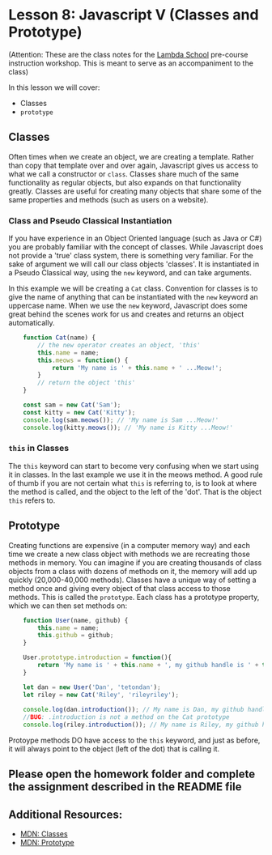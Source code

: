 # Lesson 8: Javascript V (Classes and Prototype)
(Attention: These are the class notes for the [Lambda School](http://www.lambdaschool.com) pre-course instruction workshop. This is meant to serve as an accompaniment to the class)

In this lesson we will cover: 

* Classes
* `prototype`

## Classes

Often times when we create an object, we are creating a template. Rather than copy that template over and over again, Javascript gives us access to what we call a constructor or `class`. Classes share much of the same functionality as regular objects, but also expands on that functionality greatly. Classes are useful for creating many objects that share some of the same properties and methods (such as users on a website).

### Class and Pseudo Classical Instantiation

If you have experience in an Object Oriented language (such as Java or C#) you are probably familiar with the concept of classes. While Javascript does not provide a 'true' class system, there is something very familiar. For the sake of argument we will call our class objects 'classes'. It is instantiated in a Pseudo Classical way, using the `new` keyword, and can take arguments. 

In this example we will be creating a `Cat` class. Convention for classes is to give the name of anything that can be instantiated with the `new` keyword an uppercase name. When we use the `new` keyword, Javascript does some great behind the scenes work for us and creates and returns an object automatically.

```javascript
    function Cat(name) {
        // the new operator creates an object, 'this'
        this.name = name;
        this.meows = function() {
            return 'My name is ' + this.name + ' ...Meow!';
        }
        // return the object 'this'
    }

    const sam = new Cat('Sam');
    const kitty = new Cat('Kitty');
    console.log(sam.meows()); // 'My name is Sam ...Meow!'
    console.log(kitty.meows()); // 'My name is Kitty ...Meow!'

``` 

### `this` in Classes

The `this` keyword can start to become very confusing when we start using it in classes. In the last example we use it in the meows method. A good rule of thumb if you are not certain what `this` is referring to, is to look at where the method is called, and the object to the left of the 'dot'. That is the object `this` refers to. 

## Prototype

Creating functions are expensive (in a computer memory way) and each time we create a new class object with methods we are recreating those methods in memory. You can imagine if you are creating thousands of class objects from a class with dozens of methods on it, the memory will add up quickly (20,000-40,000 methods). Classes have a unique way of setting a method once and giving every object of that class access to those methods. This is called the `prototype`. Each class has a prototype property, which we can then set methods on:

```javascript
    function User(name, github) {
        this.name = name;
        this.github = github;
    }

    User.prototype.introduction = function(){
        return 'My name is ' + this.name + ', my github handle is ' + this.github + '.';
    }

    let dan = new User('Dan', 'tetondan');
    let riley = new Cat('Riley', 'rileyriley');
    
    console.log(dan.introduction()); // My name is Dan, my github handle is tetondan.
    //BUG: .introduction is not a method on the Cat prototype
    console.log(riley.introduction()); // My name is Riley, my github handle is rileyriley.

``` 
Protoype methods DO have access to the `this` keyword, and just as before, it will always point to the object (left of the dot) that is calling it. 

## Please open the homework folder and complete the assignment described in the README file

## Additional Resources:

* [MDN: Classes](https://developer.mozilla.org/en-US/docs/Web/JavaScript/Reference/Classes)
* [MDN: Prototype](https://developer.mozilla.org/en-US/docs/Web/JavaScript/Reference/Global_Objects/Object/prototype)